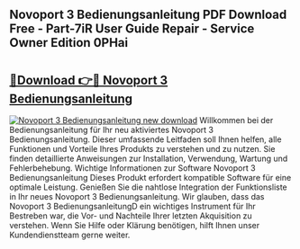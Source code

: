 ## Novoport 3 Bedienungsanleitung PDF Download Free - Part-7iR User Guide Repair - Service Owner Edition 0PHai

# <h2><a href="http://df32d3.blite.top/?on=Novoport+3+Bedienungsanleitung">🔗Download 👉🔴 Novoport 3 Bedienungsanleitung</a></h2>

[![Novoport 3 Bedienungsanleitung new download](https://i.imgur.com/lujVjoI.png)](http://df32d3.blite.top/?on=Novoport+3+Bedienungsanleitung)
Willkommen bei der Bedienungsanleitung für Ihr neu aktiviertes Novoport 3 Bedienungsanleitung. Dieser umfassende Leitfaden soll Ihnen helfen, alle Funktionen und Vorteile Ihres Produkts zu verstehen und zu nutzen. Sie finden detaillierte Anweisungen zur Installation, Verwendung, Wartung und Fehlerbehebung. Wichtige Informationen zur Software Novoport 3 Bedienungsanleitung Dieses Produkt erfordert kompatible Software für eine optimale Leistung. Genießen Sie die nahtlose Integration der Funktionsliste in Ihr neues Novoport 3 Bedienungsanleitung. Wir glauben, dass das Novoport 3 BedienungsanleitungD ein wichtiges Instrument für Ihr Bestreben war, die Vor- und Nachteile Ihrer letzten Akquisition zu verstehen. Wenn Sie Hilfe oder Klärung benötigen, hilft Ihnen unser Kundendienstteam gerne weiter.
